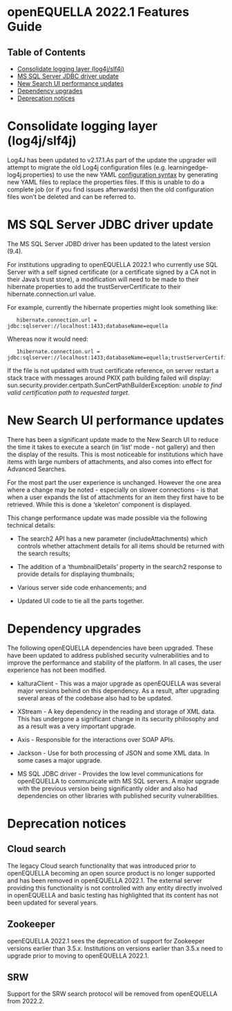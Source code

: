 # openEQUELLA 2022.1 Features Guide

## Table of Contents
* [Consolidate logging layer (log4j/slf4j)](#consolidate-logging-layer-(log4j/slf4j))
* [MS SQL Server JDBC driver update](#ms-sql-server-jdbc-driver-update)
* [New Search UI performance updates](#new-search-ui-performance-updates)
* [Dependency upgrades](dependency-upgrades)
* [Deprecation notices](#deprecation-notices)



# Consolidate logging layer (log4j/slf4j)

   Log4J has been updated to v2.17.1.As part of the update the upgrader will
   attempt to migrate the old Log4j configuration files (e.g.
   learningedge-log4j.properties) to use the new YAML [configuration
   syntax](https://logging.apache.org/log4j/2.x/manual/configuration.html) by
   generating new YAML files to replace the properties files. If this is unable
   to do a complete job (or if you find issues afterwards) then the old
   configuration files won’t be deleted and can be referred to.

# MS SQL Server JDBC driver update

   The MS SQL Server JDBD driver has been updated to the latest version (9.4).

   For institutions upgrading to openEQUELLA 2022.1 who currently use SQL
   Server with a self signed certificate (or a certificate signed by a CA not
   in their Java’s trust store), a modification will need to be made to their
   hibernate properties to add the trustServerCertificate to their
   hibernate.connection.url value.

   For example, currently the hibernate properties might look something like:

       hibernate.connection.url = jdbc:sqlserver://localhost:1433;databaseName=equella
 

   Whereas now it would need:

       1hibernate.connection.url = jdbc:sqlserver://localhost:1433;databaseName=equella;trustServerCertificate=tru

   If the file is not updated with trust certificate reference, on server
   restart a stack trace with messages around PKIX path building failed will
   display: sun.security.provider.certpath.SunCertPathBuilderException: *unable
   to find valid certification path to requested target.*

# New Search UI performance updates

   There has been a significant update made to the New Search UI to reduce the
   time it takes to execute a search (in ‘list’ mode - not gallery) and then
   the display of the results. This is most noticeable for institutions which
   have items with large numbers of attachments, and also comes into effect for
   Advanced Searches.

   For the most part the user experience is unchanged. However the one area
   where a change may be noted - especially on slower connections - is that
   when a user expands the list of attachments for an item they first have to
   be retrieved. While this is done a ‘skeleton’ component is displayed.

   This change performance update was made possible via the following technical
   details:

-   The search2 API has a new parameter (includeAttachments) which controls
    whether attachment details for all items should be returned with the search
    results;

-   The addition of a ‘thumbnailDetails’ property in the search2 response to
    provide details for displaying thumbnails;

-   Various server side code enhancements; and

-   Updated UI code to tie all the parts together.

# Dependency upgrades

   The following openEQUELLA dependencies have been upgraded. These have been
   updated to address published security vulnerabilities and to improve the
   performance and stability of the platform. In all cases, the user experience
   has not been modified.

-   kalturaClient - This was a major upgrade as openEQUELLA was several major
    versions behind on this dependency. As a result, after upgrading several
    areas of the codebase also had to be updated.

-   XStream - A key dependency in the reading and storage of XML data. This has
    undergone a significant change in its security philosophy and as a result
    was a very important upgrade.

-   Axis - Responsible for the interactions over SOAP APIs.

-   Jackson - Use for both processing of JSON and some XML data. In some cases a
    major upgrade.

-   MS SQL JDBC driver - Provides the low level communications for openEQUELLA
    to communicate with MS SQL servers. A major upgrade with the previous
    version being significantly older and also had dependencies on other
    libraries with published security vulnerabilities.

# Deprecation notices

## Cloud search

   The legacy Cloud search functionality that was introduced prior to
   openEQUELLA becoming an open source product is no longer supported and has
   been removed in openEQUELLA 2022.1. The external server providing this
   functionality is not controlled with any entity directly involved in
   openEQUELLA and basic testing has highlighted that its content has not been
   updated for several years.

## Zookeeper

   openEQUELLA 2022.1 sees the deprecation of support for Zookeeper versions
   earlier than 3.5.x. Institutions on versions earlier than 3.5.x need to
   upgrade prior to moving to openEQUELLA 2022.1.

## SRW

   Support for the SRW search protocol will be removed from openEQUELLA from
   2022.2.
